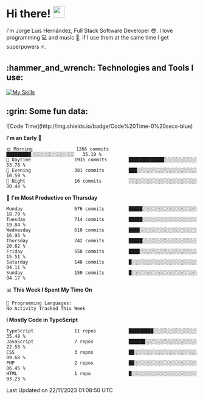 <h1 align="left">
 <abc>
  <br>Hi there! <img src="https://user-images.githubusercontent.com/42378118/110234147-e3259600-7f4e-11eb-95be-0c4047144dea.gif" width="30"><br>
 </abc>
</h1>

I'm Jorge Luis Hernández, Full Stack Software Developer :sunglasses:. I love programming :computer: and music :musical_score:, if I use them at the same time I get superpowers :zap:. 


<h2 align="left">:hammer_and_wrench: Technologies and Tools I use:</h2>

[![My Skills](https://skillicons.dev/icons?i=js,ts,html,css,py,vue,react,next,nest,postgres,mysql)](https://skillicons.dev)

<h2 align="left">:grin: Some fun data:</h2>
<!--START_SECTION:waka-->
![Code Time](http://img.shields.io/badge/Code%20Time-0%20secs-blue)

**I'm an Early 🐤** 

```text
🌞 Morning                1266 commits        █████████░░░░░░░░░░░░░░░░   35.19 % 
🌆 Daytime                1935 commits        █████████████░░░░░░░░░░░░   53.78 % 
🌃 Evening                381 commits         ███░░░░░░░░░░░░░░░░░░░░░░   10.59 % 
🌙 Night                  16 commits          ░░░░░░░░░░░░░░░░░░░░░░░░░   00.44 % 
```
📅 **I'm Most Productive on Thursday** 

```text
Monday                   676 commits         █████░░░░░░░░░░░░░░░░░░░░   18.79 % 
Tuesday                  714 commits         █████░░░░░░░░░░░░░░░░░░░░   19.84 % 
Wednesday                610 commits         ████░░░░░░░░░░░░░░░░░░░░░   16.95 % 
Thursday                 742 commits         █████░░░░░░░░░░░░░░░░░░░░   20.62 % 
Friday                   558 commits         ████░░░░░░░░░░░░░░░░░░░░░   15.51 % 
Saturday                 148 commits         █░░░░░░░░░░░░░░░░░░░░░░░░   04.11 % 
Sunday                   150 commits         █░░░░░░░░░░░░░░░░░░░░░░░░   04.17 % 
```


📊 **This Week I Spent My Time On** 

```text
💬 Programming Languages: 
No Activity Tracked This Week
```

**I Mostly Code in TypeScript** 

```text
TypeScript               11 repos            █████████░░░░░░░░░░░░░░░░   35.48 % 
JavaScript               7 repos             ██████░░░░░░░░░░░░░░░░░░░   22.58 % 
CSS                      3 repos             ██░░░░░░░░░░░░░░░░░░░░░░░   09.68 % 
PHP                      2 repos             ██░░░░░░░░░░░░░░░░░░░░░░░   06.45 % 
HTML                     1 repo              █░░░░░░░░░░░░░░░░░░░░░░░░   03.23 % 
```




 Last Updated on 22/11/2023 01:08:50 UTC
<!--END_SECTION:waka-->
